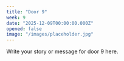 ```yaml
---
title: "Door 9"
week: 9
date: "2025-12-09T00:00:00.000Z"
opened: false
image: "/images/placeholder.jpg"
---
```


Write your story or message for door 9 here.
